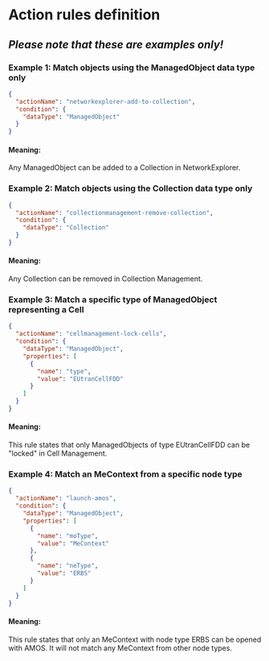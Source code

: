 
<head><title>Action rules definition (Examples)</title></head>

# Action rules definition

## _Please note that these are examples only!_

### Example 1: Match objects using the ManagedObject data type only

```json
{
  "actionName": "networkexplorer-add-to-collection",
  "condition": {
    "dataType": "ManagedObject"
  }
}
```
#### Meaning:
Any ManagedObject can be added to a Collection in NetworkExplorer.

### Example 2: Match objects using the Collection data type only

```json
{
  "actionName": "collectionmanagement-remove-collection",
  "condition": {
    "dataType": "Collection"
  }
}
```
#### Meaning:
Any Collection can be removed in Collection Management.

### Example 3: Match a specific type of ManagedObject representing a Cell

```json
{
  "actionName": "cellmanagement-lock-cells",
  "condition": {
    "dataType": "ManagedObject",
    "properties": [
      {
        "name": "type",
        "value": "EUtranCellFDD"
      }
    ]
  }
}
```
#### Meaning:
This rule states that only ManagedObjects of type EUtranCellFDD can be "locked" in Cell Management.

### Example 4: Match an MeContext from a specific node type

```json
{
  "actionName": "launch-amos",
  "condition": {
    "dataType": "ManagedObject",
    "properties": [
      {
        "name": "moType",
        "value": "MeContext"
      },
      {
        "name": "neType",
        "value": "ERBS"
      }
    ]
  }
}
```
#### Meaning:
This rule states that only an MeContext with node type ERBS can be opened with AMOS. It will not match any MeContext from other node types.